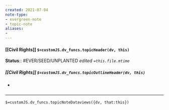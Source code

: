 ```yaml
---
created: 2021-07-04
note-type: 
- evergreen-note
- topic-note
aliases:
- 
---
```


#### [[Civil Rights]] `$=customJS.dv_funcs.topicHeader(dv, this)`


**Status**:: #EVER/SEED/UNPLANTED 
*edited `=this.file.mtime`*

##### [[Civil Rights]] `$=customJS.dv_funcs.topicOutlineHeader(dv, this)`
- 

### <hr class="dataviews"/>

`$=customJS.dv_funcs.topicNoteDataviews({dv, that:this})`